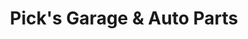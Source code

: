 ---
title: "Pick's Garage & Auto Parts"
url: /greenville/picks-garage-and-auto-parts/
shop: car repair
---